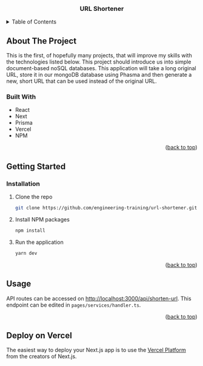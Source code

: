 <a name="readme-top"></a>

<br />

<h3 align="center">URL Shortener</h3>


<!-- TABLE OF CONTENTS -->
<details>
  <summary>Table of Contents</summary>
  <ol>
    <li>
      <a href="#about-the-project">About The Project</a>
      <ul>
        <li><a href="#built-with">Built With</a></li>
      </ul>
    </li>
    <li>
      <a href="#getting-started">Getting Started</a>
      <ul>
        <li><a href="#installation">Installation</a></li>
      </ul>
    </li>
    <li><a href="#usage">Usage</a></li>
  </ol>
</details>


<!-- ABOUT THE PROJECT -->
## About The Project

This is the first, of hopefully many projects, that will improve my skills with the technologies listed below.
This project should introduce us into simple document-based noSQL databases.
This application will take a long original URL, store it in our mongoDB database using Phasma and then generate a new, short URL that can be used instead of the original URL.




### Built With

* React
* Next
* Prisma
* Vercel
* NPM

<p align="right">(<a href="#readme-top">back to top</a>)</p>


<!-- GETTING STARTED -->
## Getting Started

### Installation

1. Clone the repo
   ```sh
   git clone https://github.com/engineering-training/url-shortener.git
   ```
2. Install NPM packages
   ```sh
   npm install
   ```
3. Run the application
   ```sh
   yarn dev
   ```

<p align="right">(<a href="#readme-top">back to top</a>)</p>


<!-- USAGE EXAMPLES -->
## Usage

API routes can be accessed on [http://localhost:3000/api/shorten-url](http://localhost:3000/api/shorten-url). This endpoint can be edited in `pages/services/handler.ts`. 


<p align="right">(<a href="#readme-top">back to top</a>)</p>


## Deploy on Vercel

The easiest way to deploy your Next.js app is to use the [Vercel Platform](https://vercel.com/new?utm_medium=default-template&filter=next.js&utm_source=create-next-app&utm_campaign=create-next-app-readme) from the creators of Next.js.

